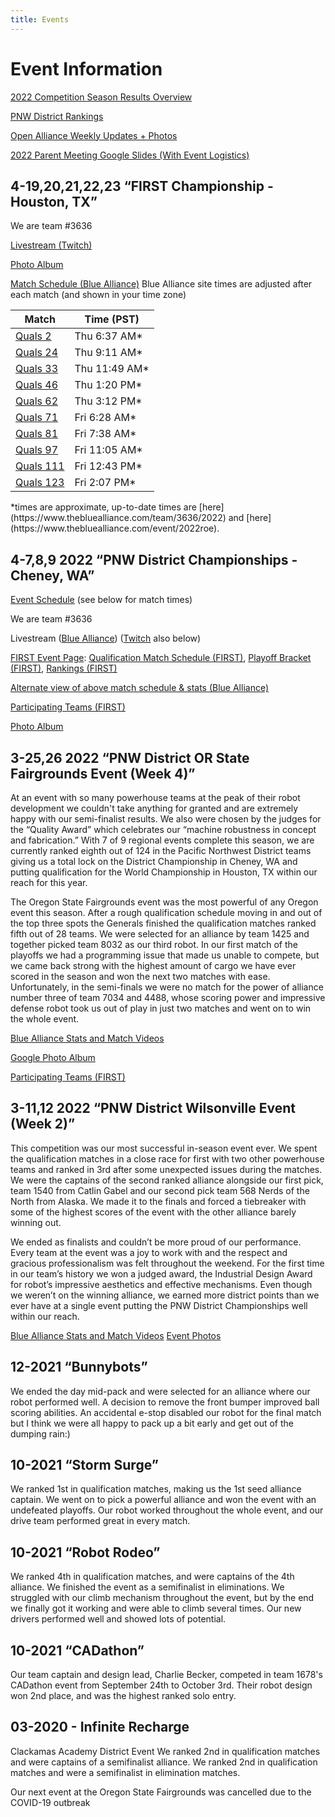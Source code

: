 ```yaml
---
title: Events
---
```

# Event Information

[2022 Competition Season Results Overview](https://frc-events.firstinspires.org/2022/team/3636) 

[PNW District Rankings](https://frc-events.firstinspires.org/2022/district/PNW#rankings)

[Open Alliance Weekly Updates + Photos](https://linktr.ee/Generals3636)

[2022 Parent Meeting Google Slides (With Event Logistics)](https://docs.google.com/presentation/d/1OzKYu9WpnqYJnJD482vqsR5AxRag0fo1TJKUO-nWwtw)

## 4-19,20,21,22,23 “FIRST Championship - Houston, TX”

We are team #3636

[Livestream (Twitch)](https://m.twitch.tv/firstinspires_roebling/home)

[Photo Album](https://photos.app.goo.gl/hGZWbpYp9sVpQyQPA)

[Match Schedule (Blue Alliance)](https://www.thebluealliance.com/event/2022roe)  Blue Alliance site times are adjusted after each match (and shown in your time zone)

<!--StartFragment-->

| Match                                                            | Time (PST)    |
| ---------------------------------------------------------------- | ------------- |
| [Quals 2](https://www.thebluealliance.com/match/2022roe_qm2)     | Thu 6:37 AM*  |
| [Quals 24](https://www.thebluealliance.com/match/2022roe_qm24)   | Thu 9:11 AM*  |
| [Quals 33](https://www.thebluealliance.com/match/2022roe_qm33)   | Thu 11:49 AM* |
| [Quals 46](https://www.thebluealliance.com/match/2022roe_qm46)   | Thu 1:20 PM*  |
| [Quals 62](https://www.thebluealliance.com/match/2022roe_qm62)   | Thu 3:12 PM*  |
| [Quals 71](https://www.thebluealliance.com/match/2022roe_qm71)   | Fri 6:28 AM*  |
| [Quals 81](https://www.thebluealliance.com/match/2022roe_qm81)   | Fri 7:38 AM*  |
| [Quals 97](https://www.thebluealliance.com/match/2022roe_qm97)   | Fri 11:05 AM* |
| [Quals 111](https://www.thebluealliance.com/match/2022roe_qm111) | Fri 12:43 PM* |
| [Quals 123](https://www.thebluealliance.com/match/2022roe_qm123) | Fri 2:07 PM*  |

<!--EndFragment--> *times are approximate, up-to-date times are [here](https://www.thebluealliance.com/team/3636/2022) and [here](https://www.thebluealliance.com/event/2022roe).

## 4-7,8,9 2022 “PNW District Championships - Cheney, WA”

[Event Schedule](https://drive.google.com/file/d/1Hb7yNudvpcPBid2NutHZkAfCbmJe_jbH/view) (see below for match times)

We are team #3636

Livestream ([Blue Alliance](https://www.thebluealliance.com/event/2022pncmp)) ([Twitch](https://m.twitch.tv/firstinspires28) also below)

[FIRST Event Page](https://frc-events.firstinspires.org/2022/PNCMP): [Qualification Match Schedule (FIRST)](https://frc-events.firstinspires.org/2022/PNCMP/qualifications), [Playoff Bracket (FIRST)](https://frc-events.firstinspires.org/2022/PNCMP/playoffs), [Rankings (FIRST)](https://frc-events.firstinspires.org/2022/PNCMP/rankings)

[Alternate view of above match schedule & stats (Blue Alliance)](https://www.thebluealliance.com/event/2022pncmp)

[Participating Teams (FIRST)](https://www.firstinspires.org/team-event-search/event?id=56358)

[Photo Album](https://photos.app.goo.gl/GberU3q34nSUW57w7)

## 3-25,26 2022 “PNW District OR State Fairgrounds Event (Week 4)”

At an event with so many powerhouse teams at the peak of their robot development we couldn't take anything for granted and are extremely happy with our semi-finalist results. We also were chosen by the judges for the “Quality Award” which celebrates our “machine robustness in concept and fabrication.”  With 7 of 9 regional events complete this season, we are currently ranked eighth out of 124 in the Pacific Northwest District teams giving us a total lock on the District Championship in Cheney, WA and putting qualification for the World Championship in Houston, TX within our reach for this year.

The Oregon State Fairgrounds event was the most powerful of any Oregon event this season. After a rough qualification schedule moving in and out of the top three spots the Generals finished the qualification matches ranked fifth out of 28 teams. We were selected for an alliance by team 1425 and together picked team 8032 as our third robot. In our first match of the playoffs we had a programming issue that made us unable to compete, but we came back strong with the highest amount of cargo we have ever scored in the season and won the next two matches with ease. Unfortunately, in the semi-finals we were no match for the power of alliance number three of team 7034 and 4488, whose scoring power and impressive defense robot took us out of play in just two matches and went on to win the whole event. 

[Blue Alliance Stats and Match Videos](https://www.thebluealliance.com/team/3636/2022)

[Google Photo Album](https://photos.app.goo.gl/wKoLcREBzfeM6Tda9)

[Participating Teams (FIRST)](https://www.firstinspires.org/team-event-search/event?id=56576)

## 3-11,12 2022 “PNW District Wilsonville Event (Week 2)”

This competition was our most successful in-season event ever. We spent the qualification matches in a close race for first with two other powerhouse teams and ranked in 3rd after some unexpected issues during the matches. We were the captains of the second ranked alliance alongside our first pick, team 1540 from Catlin Gabel and our second pick team 568 Nerds of the North from Alaska. We made it to the finals and forced a tiebreaker with some of the highest scores of the event with the other alliance barely winning out. 

We ended as finalists and couldn’t be more proud of our performance. Every team at the event was a joy to work with and the respect and gracious professionalism was felt throughout the weekend. For the first time in our team’s history we won a judged award, the Industrial Design Award for robot’s impressive aesthetics and effective mechanisms. Even though we weren’t on the winning alliance, we earned more district points than we ever have at a single event putting the PNW District Championships well within our reach.

[Blue Alliance Stats and Match Videos](https://www.thebluealliance.com/event/2022orwil)
[Event Photos](https://photos.app.goo.gl/9nZB4iAVMriENLE56)

## 12-2021 “Bunnybots”

We ended the day mid-pack and were selected for an alliance where our robot performed well. A decision to remove the front bumper improved ball scoring abilities. An accidental e-stop disabled our robot for the final match but I think we were all happy to pack up a bit early and get out of the dumping rain:) 

## 10-2021 “Storm Surge”

We ranked 1st in qualification matches, making us the 1st seed alliance captain. We went on to pick a powerful alliance and won the event with an undefeated playoffs. Our robot worked throughout the whole event, and our drive team performed great in every match.

## 10-2021 “Robot Rodeo”

We ranked 4th in qualification matches, and were captains of the 4th alliance. We finished the event as a semifinalist in eliminations. We struggled with our climb mechanism throughout the event, but by the end we finally got it working and were able to climb several times. Our new drivers performed well and showed lots of potential. 

## 10-2021 “CADathon”

Our team captain and design lead, Charlie Becker, competed in team 1678's CADathon event from September 24th to October 3rd. Their robot design won 2nd place, and was the highest ranked solo entry. 

## 03-2020 - Infinite Recharge

Clackamas Academy District Event
We ranked 2nd in qualification matches and were captains of a semifinalist alliance. 
We ranked 2nd in qualification matches and were a semifinalist in elimination matches. 

Our next event at the Oregon State Fairgrounds was cancelled due to the COVID-19 outbreak